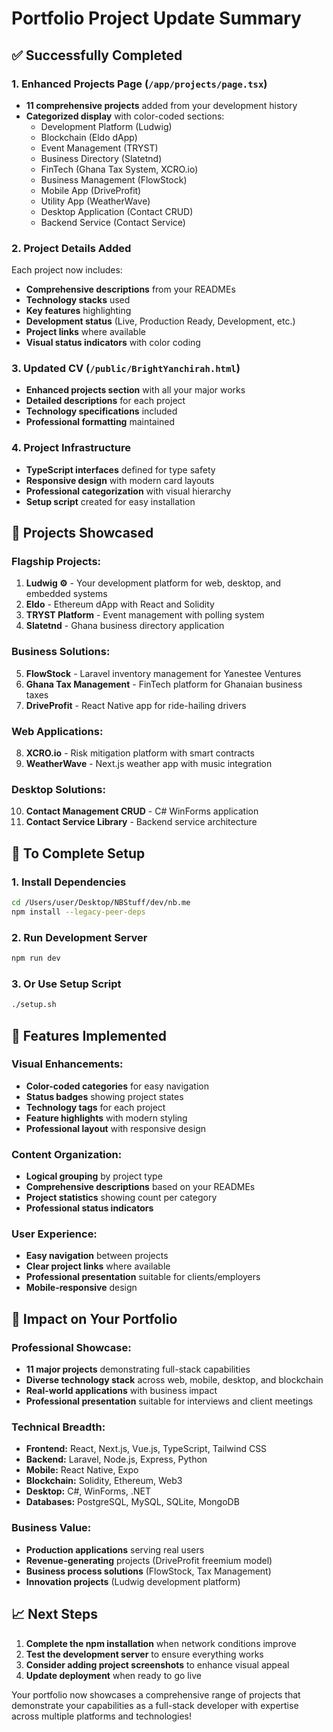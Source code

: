 # Portfolio Project Update Summary

## ✅ Successfully Completed

### 1. **Enhanced Projects Page** (`/app/projects/page.tsx`)
- **11 comprehensive projects** added from your development history
- **Categorized display** with color-coded sections:
  - Development Platform (Ludwig)
  - Blockchain (Eldo dApp)
  - Event Management (TRYST)
  - Business Directory (Slatetnd)
  - FinTech (Ghana Tax System, XCRO.io)
  - Business Management (FlowStock)
  - Mobile App (DriveProfit)
  - Utility App (WeatherWave)
  - Desktop Application (Contact CRUD)
  - Backend Service (Contact Service)

### 2. **Project Details Added**
Each project now includes:
- **Comprehensive descriptions** from your READMEs
- **Technology stacks** used
- **Key features** highlighting
- **Development status** (Live, Production Ready, Development, etc.)
- **Project links** where available
- **Visual status indicators** with color coding

### 3. **Updated CV** (`/public/BrightYanchirah.html`)
- **Enhanced projects section** with all your major works
- **Detailed descriptions** for each project
- **Technology specifications** included
- **Professional formatting** maintained

### 4. **Project Infrastructure**
- **TypeScript interfaces** defined for type safety
- **Responsive design** with modern card layouts
- **Professional categorization** with visual hierarchy
- **Setup script** created for easy installation

## 🚀 Projects Showcased

### **Flagship Projects:**
1. **Ludwig ⚙️** - Your development platform for web, desktop, and embedded systems
2. **Eldo** - Ethereum dApp with React and Solidity
3. **TRYST Platform** - Event management with polling system
4. **Slatetnd** - Ghana business directory application

### **Business Solutions:**
5. **FlowStock** - Laravel inventory management for Yanestee Ventures
6. **Ghana Tax Management** - FinTech platform for Ghanaian business taxes
7. **DriveProfit** - React Native app for ride-hailing drivers

### **Web Applications:**
8. **XCRO.io** - Risk mitigation platform with smart contracts
9. **WeatherWave** - Next.js weather app with music integration

### **Desktop Solutions:**
10. **Contact Management CRUD** - C# WinForms application
11. **Contact Service Library** - Backend service architecture

## 🔧 To Complete Setup

### 1. **Install Dependencies**
```bash
cd /Users/user/Desktop/NBStuff/dev/nb.me
npm install --legacy-peer-deps
```

### 2. **Run Development Server**
```bash
npm run dev
```

### 3. **Or Use Setup Script**
```bash
./setup.sh
```

## 📱 Features Implemented

### **Visual Enhancements:**
- **Color-coded categories** for easy navigation
- **Status badges** showing project states
- **Technology tags** for each project
- **Feature highlights** with modern styling
- **Professional layout** with responsive design

### **Content Organization:**
- **Logical grouping** by project type
- **Comprehensive descriptions** based on your READMEs
- **Project statistics** showing count per category
- **Professional status indicators**

### **User Experience:**
- **Easy navigation** between projects
- **Clear project links** where available
- **Professional presentation** suitable for clients/employers
- **Mobile-responsive** design

## 🌟 Impact on Your Portfolio

### **Professional Showcase:**
- **11 major projects** demonstrating full-stack capabilities
- **Diverse technology stack** across web, mobile, desktop, and blockchain
- **Real-world applications** with business impact
- **Professional presentation** suitable for interviews and client meetings

### **Technical Breadth:**
- **Frontend:** React, Next.js, Vue.js, TypeScript, Tailwind CSS
- **Backend:** Laravel, Node.js, Express, Python
- **Mobile:** React Native, Expo
- **Blockchain:** Solidity, Ethereum, Web3
- **Desktop:** C#, WinForms, .NET
- **Databases:** PostgreSQL, MySQL, SQLite, MongoDB

### **Business Value:**
- **Production applications** serving real users
- **Revenue-generating** projects (DriveProfit freemium model)
- **Business process solutions** (FlowStock, Tax Management)
- **Innovation projects** (Ludwig development platform)

## 📈 Next Steps

1. **Complete the npm installation** when network conditions improve
2. **Test the development server** to ensure everything works
3. **Consider adding project screenshots** to enhance visual appeal
4. **Update deployment** when ready to go live

Your portfolio now showcases a comprehensive range of projects that demonstrate your capabilities as a full-stack developer with expertise across multiple platforms and technologies!
